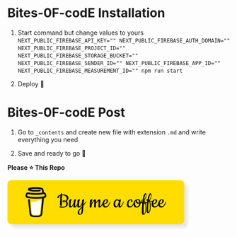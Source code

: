 # Bites-0F-codE Installation

1. Start command but change values to yours ``NEXT_PUBLIC_FIREBASE_API_KEY="" NEXT_PUBLIC_FIREBASE_AUTH_DOMAIN="" NEXT_PUBLIC_FIREBASE_PROJECT_ID="" NEXT_PUBLIC_FIREBASE_STORAGE_BUCKET="" NEXT_PUBLIC_FIREBASE_SENDER_ID="" NEXT_PUBLIC_FIREBASE_APP_ID="" NEXT_PUBLIC_FIREBASE_MEASUREMENT_ID="" npm run start``

2. Deploy 👋

# Bites-0F-codE Post

1. Go to ``_contents`` and create new file with extension ``.md`` and write everything you need

2. Save and ready to go 👋

**Please ⭐️ This Repo**

[<img src="https://raw.githubusercontent.com/vemorr/chatty/main/Images/snapshot-bmc-button.png">](https://buymeacoffee.com/vemorrr)
